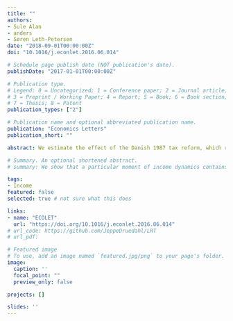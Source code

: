 ```yaml
---
title: ""
authors:
- Sule Alan
- anders
- Søren Leth-Petersen
date: "2018-09-01T00:00:00Z"
doi: "10.1016/j.econlet.2016.06.014"

# Schedule page publish date (NOT publication's date).
publishDate: "2017-01-01T00:00:00Z"

# Publication type.
# Legend: 0 = Uncategorized; 1 = Conference paper; 2 = Journal article;
# 3 = Preprint / Working Paper; 4 = Report; 5 = Book; 6 = Book section;
# 7 = Thesis; 8 = Patent
publication_types: ["2"]

# Publication name and optional abbreviated publication name.
publication: "Economics Letters"
publication_short: ""

abstract: We estimate the effect of the Danish 1987 tax reform, which reduced the tax rate applied to interest deductions from 73% to 50% for households with high incomes, but less for households with middle or low incomes. Using high quality panel data we find that households responded to the reduced tax subsidy by lowering interest payments and we find that the responsiveness to the tax subsidy varies by the initial level of interest payments.

# Summary. An optional shortened abstract.
# summary: We show that a particular moment of income dynamics contains particular power for identifying whether income dynamics are consistent with Heterogeneous Income Profiles (HIP). 

tags:
- Income
featured: false
selected: true # not sure what this does

links:
- name: "ECOLET"
  url: "https://doi.org/10.1016/j.econlet.2016.06.014"
# url_code: https://github.com/JeppeDruedahl/LRT
# url_pdf: 

# Featured image
# To use, add an image named `featured.jpg/png` to your page's folder. 
image:
  caption: ''
  focal_point: ""
  preview_only: false

projects: []

slides: ''
---
```



